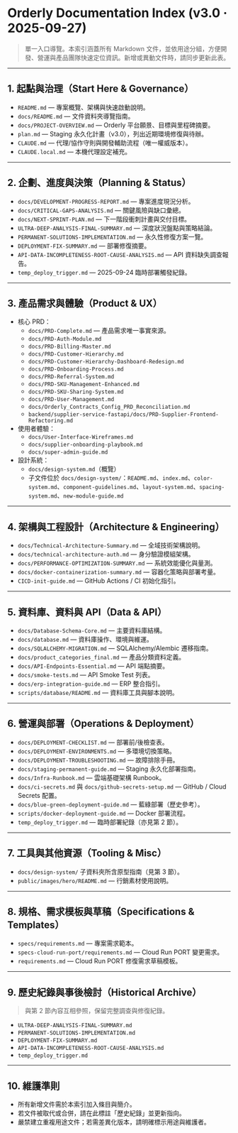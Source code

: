 # Orderly Documentation Index (v3.0 · 2025-09-27)

> 單一入口導覽。本索引涵蓋所有 Markdown 文件，並依用途分組，方便開發、營運與產品團隊快速定位資訊。新增或異動文件時，請同步更新此表。

---

## 1. 起點與治理（Start Here & Governance）
- `README.md` — 專案概覽、架構與快速啟動說明。
- `docs/README.md` — 文件資料夾導覽指南。
- `docs/PROJECT-OVERVIEW.md` — Orderly 平台願景、目標與里程碑摘要。
- `plan.md` — Staging 永久化計畫（v3.0），列出近期環境修復與待辦。
- `CLAUDE.md` — 代理/協作守則與開發輔助流程（唯一權威版本）。
- `CLAUDE.local.md` — 本機代理設定補充。

---

## 2. 企劃、進度與決策（Planning & Status）
- `docs/DEVELOPMENT-PROGRESS-REPORT.md` — 專案進度現況分析。
- `docs/CRITICAL-GAPS-ANALYSIS.md` — 關鍵風險與缺口彙總。
- `docs/NEXT-SPRINT-PLAN.md` — 下一階段衝刺計畫與交付目標。
- `ULTRA-DEEP-ANALYSIS-FINAL-SUMMARY.md` — 深度狀況盤點與策略結論。
- `PERMANENT-SOLUTIONS-IMPLEMENTATION.md` — 永久性修復方案一覽。
- `DEPLOYMENT-FIX-SUMMARY.md` — 部署修復摘要。
- `API-DATA-INCOMPLETENESS-ROOT-CAUSE-ANALYSIS.md` — API 資料缺失調查報告。
- `temp_deploy_trigger.md` — 2025-09-24 臨時部署觸發紀錄。

---

## 3. 產品需求與體驗（Product & UX）
- 核心 PRD：
  - `docs/PRD-Complete.md` — 產品需求唯一事實來源。
  - `docs/PRD-Auth-Module.md`
  - `docs/PRD-Billing-Master.md`
  - `docs/PRD-Customer-Hierarchy.md`
  - `docs/PRD-Customer-Hierarchy-Dashboard-Redesign.md`
  - `docs/PRD-Onboarding-Process.md`
  - `docs/PRD-Referral-System.md`
  - `docs/PRD-SKU-Management-Enhanced.md`
  - `docs/PRD-SKU-Sharing-System.md`
  - `docs/PRD-User-Management.md`
  - `docs/Orderly_Contracts_Config_PRD_Reconciliation.md`
  - `backend/supplier-service-fastapi/docs/PRD-Supplier-Frontend-Refactoring.md`
- 使用者體驗：
  - `docs/User-Interface-Wireframes.md`
  - `docs/supplier-onboarding-playbook.md`
  - `docs/super-admin-guide.md`
- 設計系統：
  - `docs/design-system.md`（概覽）
  - 子文件位於 `docs/design-system/`：`README.md`、`index.md`、`color-system.md`、`component-guidelines.md`、`layout-system.md`、`spacing-system.md`、`new-module-guide.md`

---

## 4. 架構與工程設計（Architecture & Engineering）
- `docs/Technical-Architecture-Summary.md` — 全域技術架構說明。
- `docs/technical-architecture-auth.md` — 身分驗證模組架構。
- `docs/PERFORMANCE-OPTIMIZATION-SUMMARY.md` — 系統效能優化與量測。
- `docs/docker-containerization-summary.md` — 容器化策略與部署考量。
- `CICD-init-guide.md` — GitHub Actions / CI 初始化指引。

---

## 5. 資料庫、資料與 API（Data & API）
- `docs/Database-Schema-Core.md` — 主要資料庫結構。
- `docs/database.md` — 資料庫操作、環境與維運。
- `docs/SQLALCHEMY-MIGRATION.md` — SQLAlchemy/Alembic 遷移指南。
- `docs/product_categories_final.md` — 產品分類資料定義。
- `docs/API-Endpoints-Essential.md` — API 端點摘要。
- `docs/smoke-tests.md` — API Smoke Test 列表。
- `docs/erp-integration-guide.md` — ERP 整合指引。
- `scripts/database/README.md` — 資料庫工具與腳本說明。

---

## 6. 營運與部署（Operations & Deployment）
- `docs/DEPLOYMENT-CHECKLIST.md` — 部署前/後檢查表。
- `docs/DEPLOYMENT-ENVIRONMENTS.md` — 多環境切換策略。
- `docs/DEPLOYMENT-TROUBLESHOOTING.md` — 故障排除手冊。
- `docs/staging-permanent-guide.md` — Staging 永久化部署指南。
- `docs/Infra-Runbook.md` — 雲端基礎架構 Runbook。
- `docs/ci-secrets.md` 與 `docs/github-secrets-setup.md` — GitHub / Cloud Secrets 配置。
- `docs/blue-green-deployment-guide.md` — 藍綠部署（歷史參考）。
- `scripts/docker-deployment-guide.md` — Docker 部署流程。
- `temp_deploy_trigger.md` — 臨時部署紀錄（亦見第 2 節）。

---

## 7. 工具與其他資源（Tooling & Misc）
- `docs/design-system/` 子資料夾所含原型指南（見第 3 節）。
- `public/images/hero/README.md` — 行銷素材使用說明。

---

## 8. 規格、需求模板與草稿（Specifications & Templates）
- `specs/requirements.md` — 專案需求範本。
- `specs-cloud-run-port/requirements.md` — Cloud Run PORT 變更需求。
- `requirements.md` — Cloud Run PORT 修復需求草稿模板。

---

## 9. 歷史紀錄與事後檢討（Historical Archive）
> 與第 2 節內容互相參照，保留完整調查與修復紀錄。
- `ULTRA-DEEP-ANALYSIS-FINAL-SUMMARY.md`
- `PERMANENT-SOLUTIONS-IMPLEMENTATION.md`
- `DEPLOYMENT-FIX-SUMMARY.md`
- `API-DATA-INCOMPLETENESS-ROOT-CAUSE-ANALYSIS.md`
- `temp_deploy_trigger.md`

---

## 10. 維護準則
- 所有新增文件需於本索引加入條目與簡介。
- 若文件被取代或合併，請在此標註「歷史紀錄」並更新指向。
- 嚴禁建立重複用途文件；若需差異化版本，請明確標示用途與維護者。
